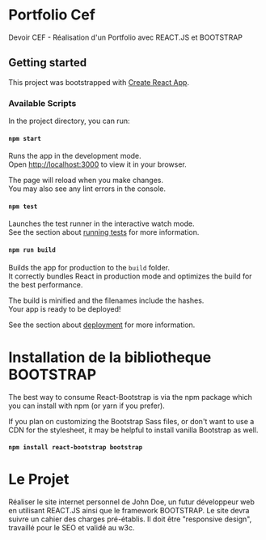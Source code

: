 # Portfolio Cef

Devoir CEF - Réalisation d'un Portfolio avec REACT.JS et BOOTSTRAP

## Getting started

This project was bootstrapped with [Create React App](https://github.com/facebook/create-react-app).

### Available Scripts

In the project directory, you can run:

#### `npm start`

Runs the app in the development mode.\
Open [http://localhost:3000](http://localhost:3000) to view it in your browser.

The page will reload when you make changes.\
You may also see any lint errors in the console.

#### `npm test`

Launches the test runner in the interactive watch mode.\
See the section about [running tests](https://facebook.github.io/create-react-app/docs/running-tests) for more information.

#### `npm run build`

Builds the app for production to the `build` folder.\
It correctly bundles React in production mode and optimizes the build for the best performance.

The build is minified and the filenames include the hashes.\
Your app is ready to be deployed!

See the section about [deployment](https://facebook.github.io/create-react-app/docs/deployment) for more information.

# Installation de la bibliotheque BOOTSTRAP

The best way to consume React-Bootstrap is via the npm package which you can install with npm (or yarn if you prefer).

If you plan on customizing the Bootstrap Sass files, or don't want to use a CDN for the stylesheet, it may be helpful to install vanilla Bootstrap as well.

#### `npm install react-bootstrap bootstrap`

# Le Projet 
Réaliser le site internet personnel de John Doe, un futur développeur web en utilisant REACT.JS ainsi que le framework BOOTSTRAP. Le site devra suivre un cahier des charges pré-établis. Il doit être "responsive design", travaillé pour le SEO et validé au w3c. 
